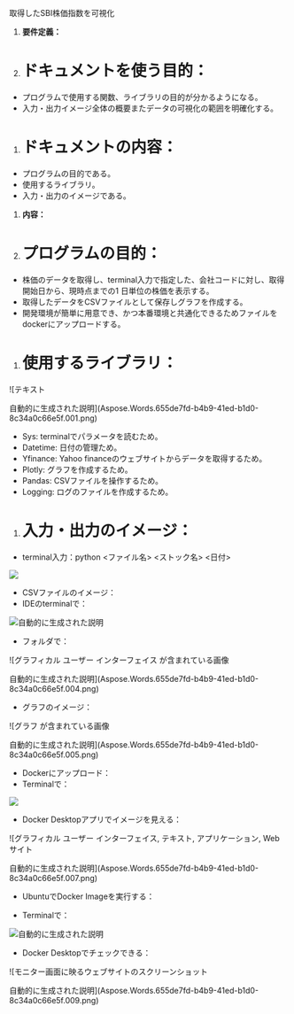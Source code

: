 ﻿取得したSBI株価指数を可視化

1. **要件定義：**
1. # ドキュメントを使う目的：
- プログラムで使用する関数、ライブラリの目的が分かるようになる。
- 入力・出力イメージ全体の概要またデータの可視化の範囲を明確化する。
1. # ドキュメントの内容：
- プログラムの目的である。
- 使用するライブラリ。
- 入力・出力のイメージである。
1. **内容：**
1. # プログラムの目的：
- 株価のデータを取得し、terminal入力で指定した、会社コードに対し、取得開始日から、現時点までの1 日単位の株価を表示する。
- 取得したデータをCSVファイルとして保存しグラフを作成する。
- 開発環境が簡単に用意でき、かつ本番環境と共通化できるためファイルをdockerにアップロードする。
1. # 使用するライブラリ：
![テキスト

自動的に生成された説明](Aspose.Words.655de7fd-b4b9-41ed-b1d0-8c34a0c66e5f.001.png)

- Sys: terminalでパラメータを読むため。
- Datetime: 日付の管理ため。
- Yfinance: Yahoo financeのウェブサイトからデータを取得するため。
- Plotly: グラフを作成するため。
- Pandas: CSVファイルを操作するため。
- Logging: ログのファイルを作成するため。



1. # 入力・出力のイメージ：
- terminal入力：python  <ファイル名>  <ストック名>  <日付>

![](Aspose.Words.655de7fd-b4b9-41ed-b1d0-8c34a0c66e5f.002.png)

- CSVファイルのイメージ：
- IDEのterminalで：

![自動的に生成された説明](Aspose.Words.655de7fd-b4b9-41ed-b1d0-8c34a0c66e5f.003.png)

- フォルダで：

![グラフィカル ユーザー インターフェイス が含まれている画像

自動的に生成された説明](Aspose.Words.655de7fd-b4b9-41ed-b1d0-8c34a0c66e5f.004.png)

- グラフのイメージ：

![グラフ が含まれている画像

自動的に生成された説明](Aspose.Words.655de7fd-b4b9-41ed-b1d0-8c34a0c66e5f.005.png)

- Dockerにアップロード：
- Terminalで：

![](Aspose.Words.655de7fd-b4b9-41ed-b1d0-8c34a0c66e5f.006.png)

- Docker Desktopアプリでイメージを見える：

![グラフィカル ユーザー インターフェイス, テキスト, アプリケーション, Web サイト

自動的に生成された説明](Aspose.Words.655de7fd-b4b9-41ed-b1d0-8c34a0c66e5f.007.png)

- UbuntuでDocker Imageを実行する：

- Terminalで：

![自動的に生成された説明](Aspose.Words.655de7fd-b4b9-41ed-b1d0-8c34a0c66e5f.008.png)



- Docker Desktopでチェックできる：

![モニター画面に映るウェブサイトのスクリーンショット

自動的に生成された説明](Aspose.Words.655de7fd-b4b9-41ed-b1d0-8c34a0c66e5f.009.png)





